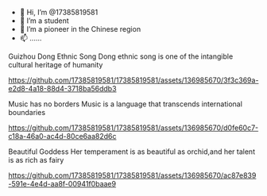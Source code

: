 - 👋 Hi, I’m @17385819581
- 👀 I’m a student
- 🌱 I’m a pioneer in the Chinese region
- 📫 ......

Guizhou Dong Ethnic Song
Dong ethnic song is one of the intangible cultural heritage of humanity

https://github.com/17385819581/17385819581/assets/136985670/3f3c369a-e2d8-4a18-88d4-3718ba56ddb3

Music has no borders
Music is a language that transcends international boundaries

https://github.com/17385819581/17385819581/assets/136985670/d0fe60c7-c18a-46a0-ac4d-80ce6aa82d6c

Beautiful Goddess
Her temperament is as beautiful as orchid,and her talent is as rich as fairy

https://github.com/17385819581/17385819581/assets/136985670/ac87e839-591e-4e4d-aa8f-00941f0baae9



